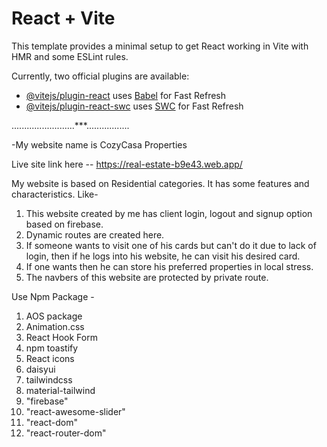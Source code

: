 # React + Vite

This template provides a minimal setup to get React working in Vite with HMR and some ESLint rules.

Currently, two official plugins are available:

- [@vitejs/plugin-react](https://github.com/vitejs/vite-plugin-react/blob/main/packages/plugin-react/README.md) uses [Babel](https://babeljs.io/) for Fast Refresh
- [@vitejs/plugin-react-swc](https://github.com/vitejs/vite-plugin-react-swc) uses [SWC](https://swc.rs/) for Fast Refresh


.........................***.................

-My website name is CozyCasa Properties

Live site link here --  https://real-estate-b9e43.web.app/


My website is based on Residential categories.  It has some features and characteristics. Like-

 1.  This website created by me has client login, logout and signup option based on firebase.
 2. Dynamic routes are created here.
 3. If someone wants to visit one of his cards but can't do it due to lack of login, then if he logs into his website, he can visit his desired card.
 4. If one wants then he can store his preferred properties in local stress.
 5.  The navbers of this website are protected by private route.


 Use Npm Package - 
 1. AOS package
 2. Animation.css
 3. React Hook Form
 4. npm toastify
 5. React icons
 6. daisyui
 7. tailwindcss
 8. material-tailwind
 9. "firebase"
10.  "react-awesome-slider"
11.   "react-dom"
12.  "react-router-dom"
   
  
